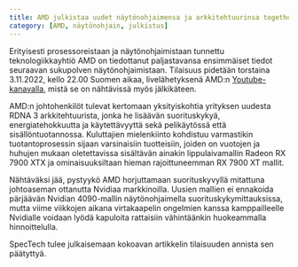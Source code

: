 ```yaml
---
title: AMD julkistaa uudet näytönohjaimensa ja arkkitehtuurinsa together we advance_gaming tapahtumassa
category: [AMD, näytönohjain, julkistus]
---
```

Erityisesti prosessoreistaan ja näytönohjaimistaan tunnettu teknologiikkayhtiö AMD on tiedottanut paljastavansa
ensimmäiset tiedot seuraavan sukupolven näytönohjaimistaan. Tilaisuus pidetään torstaina 3.11.2022, kello 22.00
Suomen aikaa, livelähetyksenä AMD:n [Youtube-kanavalla](https://www.youtube.com/watch?v=hhwd6UgGVk4), mistä se on nähtävissä myös jälkikäteen.

AMD:n johtohenkilöt tulevat kertomaan yksityiskohtia yrityksen uudesta RDNA 3 arkkitehtuurista, jonka he lisäävän
suorituskykyä, energiatehokkuutta ja käytettävyyttä sekä pelikäytössä että sisällöntuotannossa. Kuluttajien 
mielenkiinto kohdistuu varmastikin tuotantoprosessin sijaan varsinaisiin tuotteisiin, joiden on vuotojen ja huhujen
mukaan oletettavissa sisältävän ainakin lippulaivamallin Radeon RX 7900 XTX ja ominaisuuksiltaan hieman
rajoittuneemman RX 7900 XT mallit.

Nähtäväksi jää, pystyykö AMD horjuttamaan suorituskyvyllä mitattuna johtoaseman ottanutta Nvidiaa markkinoilla.
Uusien mallien ei ennakoida pärjäävän Nvidian 4090-mallin näytönohjaimella suorituskykymittauksissa, mutta
viime viikkojen aikana virtakaapelin ongelmien kanssa kamppailleelle Nvidialle voidaan lyödä kapuloita rattaisiin
vähintäänkin huokeammalla hinnoittelulla.

SpecTech tulee julkaisemaan kokoavan artikkelin tilaisuuden annista sen päätyttyä.